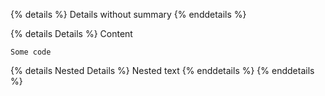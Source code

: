 {% details %}
Details without summary
{% enddetails %}

{% details Details %}
Content

```
Some code
```

{% details Nested Details %}
Nested text
{% enddetails %}
{% enddetails %}